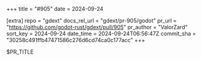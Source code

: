 +++
title = "#905"
date = 2024-09-24

[extra]
repo = "gdext"
docs_rel_url = "gdext/pr-905/godot"
pr_url = "https://github.com/godot-rust/gdext/pull/905"
pr_author = "ValorZard"
sort_key = 2024-09-24
date_time = 2024-09-24T06:56:47Z
commit_sha = "30258c491ffb47471586c276d6cd74ca0c177acc"
+++

$PR_TITLE
